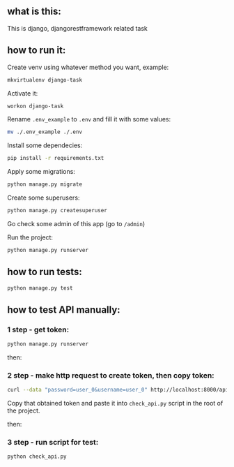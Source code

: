 ## what is this:

This is django, djangorestframework related task

## how to run it:

Create venv using whatever method you want, example:
```bash
mkvirtualenv django-task
```

Activate it:
```bash
workon django-task
```

Rename `.env_example` to `.env` and fill it with some values:
```bash
mv ./.env_example ./.env
```

Install some dependecies:
```bash
pip install -r requirements.txt
```

Apply some migrations:
```bash
python manage.py migrate
```

Create some superusers:
```bash
python manage.py createsuperuser
```

Go check some admin of this app (go to `/admin`)

Run the project:
```bash
python manage.py runserver
```

## how to run tests:

```bash
python manage.py test
```

## how to test API manually:

### 1 step - get token:

```bash
python manage.py runserver
```

then:

### 2 step - make http request to create token, then copy token:
```bash
curl --data "password=user_0&username=user_0" http://localhost:8000/api-token-auth/
```

Copy that obtained token and paste it into `check_api.py` script in the root of the project.

then:

### 3 step - run script for test:

```bash
python check_api.py
```